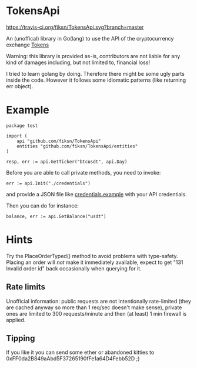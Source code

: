 # TokensApi

https://travis-ci.org/fiksn/TokensApi.svg?branch=master

An (unoffical) library in Go(lang) to use the API of the cryptocurrency exchange [Tokens](https://www.tokens.net)

Warning: this library is provided as-is, contributors are not liable for any kind of damages including, but not limited to, financial loss!

I tried to learn golang by doing. Therefore there might be some ugly parts inside the code. However it follows some idiomatic patterns (like returning err object).

# Example

```
package test

import (
    api "github.com/fiksn/TokensApi"
    entities "github.com/fiksn/TokensApi/entities"
)

resp, err := api.GetTicker("btcusdt", api.Day)
```

Before you are able to call private methods, you need to invoke:
```
err := api.Init("./credentials")
```
and provide a JSON file like [credentials.example](./credentials.example) with your API credentials.

Then you can do for instance:

```
balance, err := api.GetBalance("usdt")
```

# Hints

Try the PlaceOrderTyped() method to avoid problems with type-safety. Placing an order will _not_ make it immediately available, expect to get "131 Invalid order id" back occasionally when querying for it.

## Rate limits

Unofficial information: public requests are not intentionally rate-limited (they are cached anyway so more than 1 req/sec doesn't make sense), private ones are limited to 300 requests/minute and then (at least) 1 min firewall is applied.

## Tipping

If you like it you can send some ether or abandoned kitties to 0xFF0da2B849aAbd5F37265190fFe1a64D4Febb52D ;)
